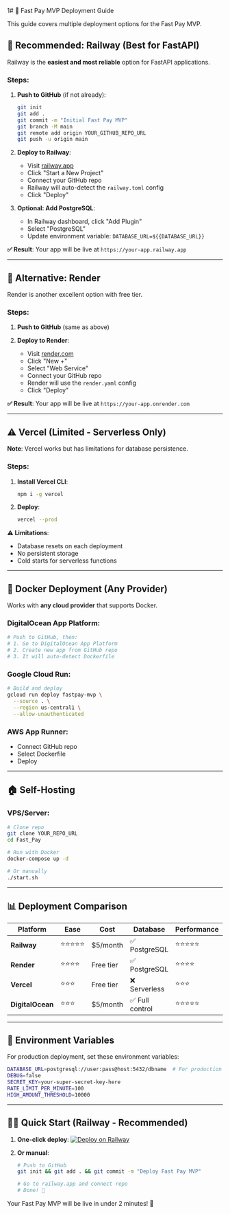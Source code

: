 1# 🚀 Fast Pay MVP Deployment Guide

This guide covers multiple deployment options for the Fast Pay MVP.

## 🌟 Recommended: Railway (Best for FastAPI)

Railway is the **easiest and most reliable** option for FastAPI applications.

### Steps:
1. **Push to GitHub** (if not already):
   ```bash
   git init
   git add .
   git commit -m "Initial Fast Pay MVP"
   git branch -M main
   git remote add origin YOUR_GITHUB_REPO_URL
   git push -u origin main
   ```

2. **Deploy to Railway**:
   - Visit [railway.app](https://railway.app)
   - Click "Start a New Project"
   - Connect your GitHub repo
   - Railway will auto-detect the `railway.toml` config
   - Click "Deploy"

3. **Optional: Add PostgreSQL**:
   - In Railway dashboard, click "Add Plugin"
   - Select "PostgreSQL"
   - Update environment variable: `DATABASE_URL=${{DATABASE_URL}}`

**✅ Result**: Your app will be live at `https://your-app.railway.app`

---

## 🔄 Alternative: Render

Render is another excellent option with free tier.

### Steps:
1. **Push to GitHub** (same as above)

2. **Deploy to Render**:
   - Visit [render.com](https://render.com)
   - Click "New +"
   - Select "Web Service"
   - Connect your GitHub repo
   - Render will use the `render.yaml` config
   - Click "Deploy"

**✅ Result**: Your app will be live at `https://your-app.onrender.com`

---

## ⚠️ Vercel (Limited - Serverless Only)

**Note**: Vercel works but has limitations for database persistence.

### Steps:
1. **Install Vercel CLI**:
   ```bash
   npm i -g vercel
   ```

2. **Deploy**:
   ```bash
   vercel --prod
   ```

**⚠️ Limitations**:
- Database resets on each deployment
- No persistent storage
- Cold starts for serverless functions

---

## 🐳 Docker Deployment (Any Provider)

Works with **any cloud provider** that supports Docker.

### DigitalOcean App Platform:
```bash
# Push to GitHub, then:
# 1. Go to DigitalOcean App Platform
# 2. Create new app from GitHub repo
# 3. It will auto-detect Dockerfile
```

### Google Cloud Run:
```bash
# Build and deploy
gcloud run deploy fastpay-mvp \
  --source . \
  --region us-central1 \
  --allow-unauthenticated
```

### AWS App Runner:
- Connect GitHub repo
- Select Dockerfile
- Deploy

---

## 🏠 Self-Hosting

### VPS/Server:
```bash
# Clone repo
git clone YOUR_REPO_URL
cd Fast_Pay

# Run with Docker
docker-compose up -d

# Or manually
./start.sh
```

---

## 📊 Deployment Comparison

| Platform | Ease | Cost | Database | Performance | Recommendation |
|----------|------|------|----------|-------------|----------------|
| **Railway** | ⭐⭐⭐⭐⭐ | $5/month | ✅ PostgreSQL | ⭐⭐⭐⭐⭐ | **Best Choice** |
| **Render** | ⭐⭐⭐⭐ | Free tier | ✅ PostgreSQL | ⭐⭐⭐⭐ | Great option |
| **Vercel** | ⭐⭐⭐ | Free tier | ❌ Serverless | ⭐⭐⭐ | Limited |
| **DigitalOcean** | ⭐⭐⭐ | $5/month | ✅ Full control | ⭐⭐⭐⭐⭐ | Professional |

---

## 🔧 Environment Variables

For production deployment, set these environment variables:

```bash
DATABASE_URL=postgresql://user:pass@host:5432/dbname  # For production DB
DEBUG=false
SECRET_KEY=your-super-secret-key-here
RATE_LIMIT_PER_MINUTE=100
HIGH_AMOUNT_THRESHOLD=10000
```

---

## 🏃‍♂️ Quick Start (Railway - Recommended)

1. **One-click deploy**:
   [![Deploy on Railway](https://railway.app/button.svg)](https://railway.app/new/template)

2. **Or manual**:
   ```bash
   # Push to GitHub
   git init && git add . && git commit -m "Deploy Fast Pay MVP"
   
   # Go to railway.app and connect repo
   # Done! 🎉
   ```

Your Fast Pay MVP will be live in under 2 minutes! 🚀
